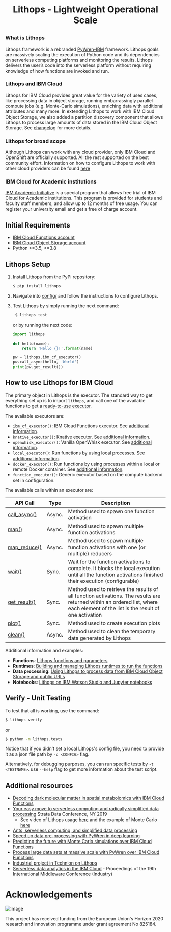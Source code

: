 <h1><p align="center"> Lithops - Lightweight Operational Scale </p></h1>

### What is Lithops

Lithops framework is a rebranded [PyWren-IBM](https://dl.acm.org/citation.cfm?id=3284029) framework.  Lithops  goals are massively scaling the execution of Python code and its dependencies on serverless computing platforms and monitoring the results. Lithops delivers the user’s code into the serverless platform without requiring knowledge of how functions are invoked and run.

### Lithops and IBM Cloud

Lithops for IBM Cloud provides great value for the variety of uses cases, like processing data in object storage, running embarrassingly parallel compute jobs (e.g. Monte-Carlo simulations), enriching data with additional attributes and many more. In extending Lithops to work with IBM Cloud Object Storage, we also added a partition discovery component that allows Lithops to process large amounts of data stored in the IBM Cloud Object Storage. See [changelog](CHANGELOG.md) for more details.

### Lithops for broad scope
Although Lithops can work with any cloud provider, only IBM Cloud and OpenShift are officially supported. All the rest supported on the best community effort. Information on how to configure Lithops to work with other cloud providers can be found [here]()

### IBM Cloud for Academic institutions

[IBM Academic Initiative](https://ibm.biz/academic) is a special program that allows free trial of IBM Cloud for Academic institutions. This program is provided for students and faculty staff members, and allow up to 12 months of free usage. You can register your university email and get a free of charge account.

## Initial Requirements

* [IBM Cloud Functions account](https://cloud.ibm.com/functions)
* [IBM Cloud Object Storage account](https://www.ibm.com/cloud/object-storage)
* Python >=3.5, <=3.8

## Lithops Setup

1. Install Lithops from the PyPi repository:

    ```bash
    $ pip install lithops
    ```

2. Navigate into [config/](config/) and follow the instructions to configure Lithops.

3. Test Lithops by simply running the next command:
  
   ```bash
    $ lithops test
   ```

   or by running the next code:

   ```python
   import lithops

   def hello(name):
       return 'Hello {}!'.format(name)

   pw = lithops.ibm_cf_executor()
   pw.call_async(hello, 'World')
   print(pw.get_result())
   ```

## How to use Lithops for IBM Cloud

The primary object in Lithops is the executor. The standard way to get everything set up is to import `lithops`, and call one of the available functions to get a [ready-to-use executor](docs/api-details.md#executor).

The available executors are:

* `ibm_cf_executor()`: IBM Cloud Functions executor. See [additional information](docs/executors/ibm_cf.md).
* `knative_executor()`: Knative executor. See [additional information](docs/executors/knative.md).
* `openwhisk_executor()`: Vanilla OpenWhisk executor. See [additional information](docs/executors/openwhisk.md).
* `local_executor()`: Run functions by using local processes. See [additional information](docs/executors/localhost.md).
* `docker_executor()`: Run functions by using processes within a local or remote Docker container. See [additional information](docs/executors/docker.md).
* `function_executor()`: Generic executor based on the compute backend set in configuration.

The available calls within an executor are:

|API Call| Type | Description|
|---|---|---|
|[call_async()](docs/api-details.md#executorcall_async) | Async. | Method used to spawn one function activation |
|[map()](docs/api-details.md#executormap) | Async. | Method used to spawn multiple function activations |
|[map_reduce()](docs/api-details.md#executormap_reduce) | Async. | Method used to spawn multiple function activations with one (or multiple) reducers|
|[wait()](docs/api-details.md#executorwait) | Sync. | Wait for the function activations to complete. It blocks the local execution until all the function activations finished their execution (configurable)|
|[get_result()](docs/api-details.md#executorget_result) | Sync. | Method used to retrieve the results of all function activations. The results are returned within an ordered list, where each element of the list is the result of one activation|
|[plot()](docs/api-details.md#executorplot) | Sync. | Method used to create execution plots |
|[clean()](docs/api-details.md#executorclean) | Async. | Method used to clean the temporary data generated by Lithops|

Additional information and examples:

* **Functions**: [Lithops functions and parameters](docs/functions.md)
* **Runtimes**: [Building and managing Lithops runtimes to run the functions](runtime/)
* **Data processing**: [Using Lithops to process data from IBM Cloud Object Storage and public URLs](docs/data-processing.md)
* **Notebooks**: [Lithops on IBM Watson Studio and Jupyter notebooks](examples/hello_world.ipynb)

## Verify - Unit Testing

To test that all is working, use the command:

```bash
$ lithops verify
```

or

```bash
$ python -m lithops.tests
```

Notice that if you didn't set a local Lithops's config file, you need to provide it as a json file path by `-c <CONFIG>` flag.

Alternatively, for debugging purposes, you can run specific tests by `-t <TESTNAME>`. use `--help` flag to get more information about the test script.

## Additional resources

* [Decoding dark molecular matter in spatial metabolomics with IBM Cloud Functions](https://www.ibm.com/cloud/blog/decoding-dark-molecular-matter-in-spatial-metabolomics-with-ibm-cloud-functions)
* [Your easy move to serverless computing and radically simplified data processing](https://conferences.oreilly.com/strata/strata-ny/public/schedule/detail/77226) Strata Data Conference, NY 2019
  * See video of Lithops usage [here](https://www.youtube.com/watch?v=EYa95KyYEtg&list=PLpR7f3Www9KCjYisaG7AMaR0C2GqLUh2G&index=3&t=0s) and the example of Monte Carlo [here](https://www.youtube.com/watch?v=vF5HI2q5VKw&list=PLpR7f3Www9KCjYisaG7AMaR0C2GqLUh2G&index=2&t=0s)
* [Ants, serverless computing, and simplified data processing](https://developer.ibm.com/blogs/2019/01/31/ants-serverless-computing-and-simplified-data-processing/)
* [Speed up data pre-processing with PyWren in deep learning](https://developer.ibm.com/patterns/speed-up-data-pre-processing-with-pywren-in-deep-learning/)
* [Predicting the future with Monte Carlo simulations over IBM Cloud Functions](https://www.ibm.com/cloud/blog/monte-carlo-simulations-with-ibm-cloud-functions)
* [Process large data sets at massive scale with PyWren over IBM Cloud Functions](https://www.ibm.com/cloud/blog/process-large-data-sets-massive-scale-lithops-functions)
* [Industrial project in Technion on Lithops](http://www.cs.technion.ac.il/~cs234313/projects_sites/W19/04/site/)
* [Serverless data analytics in the IBM Cloud](https://dl.acm.org/citation.cfm?id=3284029) - Proceedings of the 19th International Middleware Conference (Industry)

# Acknowledgements

![image](https://user-images.githubusercontent.com/26366936/61350554-d62acf00-a85f-11e9-84b2-36312a35398e.png)

This project has received funding from the European Union's Horizon 2020 research and innovation programme under grant agreement No 825184.
